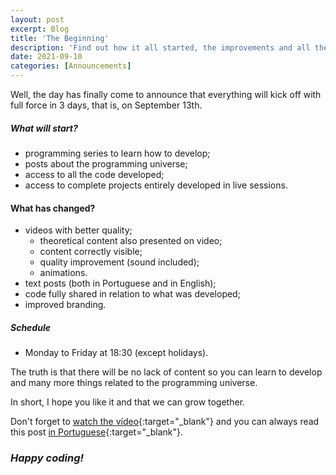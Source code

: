 ```yaml
---
layout: post
excerpt: Blog
title: 'The Beginning'
description: 'Find out how it all started, the improvements and all the content you have access to completely free of charge. Learning to develop has never been so easy.'
date: 2021-09-10
categories: [Announcements]
---
```


Well, the day has finally come to announce that everything will kick off with full force in 3 days, that is, on September 13th.

##### What will start?

- programming series to learn how to develop;
- posts about the programming universe;
- access to all the code developed;
- access to complete projects entirely developed in live sessions.

#### What has changed?

- videos with better quality;
  - theoretical content also presented on video;
  - content correctly visible;
  - quality improvement (sound included);
  - animations.
- text posts (both in Portuguese and in English);
- code fully shared in relation to what was developed;
- improved branding.

##### Schedule

- Monday to Friday at 18:30 (except holidays).

The truth is that there will be no lack of content so you can learn to develop and many more things related to the programming universe.

In short, I hope you like it and that we can grow together.

Don't forget to [watch the vídeo](https://youtu.be/6RZhVhJuzv8){:target="\_blank"} and you can always read this post [in Portuguese](https://caffeinealgorithm.com/blog/20210910/o-inicio/){:target="\_blank"}.

### _Happy coding!_
